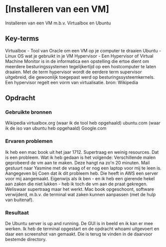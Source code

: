 # [Installeren van een VM]
Installeren van een VM m.b.v. Virtualbox en Ubuntu

## Key-terms
Virtualbox - Tool van Oracle om een VM op je computer te draaien
Ubuntu - Linux OS wat je gebruikt in je VM
Hypervisor - Een Hypervisor of Virtual Machine Monitor is in de informatica een opstelling die ertoe dient om meerdere besturingssystemen tegelijkertijd op een hostcomputer te laten draaien. Met de term hypervisor wordt de eerdere term supervisor uitgebreid, die gewoonlijk toegepast werd op besturingssysteemkernels.
Een hypervisor regelt een vorm van virtualisatie. 
bron: Wikipedia

## Opdracht
### Gebruikte bronnen
Wikipedia
virtualbox.org (waar ik de tool heb opgehaald)
ubuntu.com (waar ik de iso van ubuntu heb opgehaald)
Google.com 

### Ervaren problemen
Ik heb een mac book uit het jaar 1712. Supertraag en weinig resources. Dat is een probleem. Wat ik heb gedaan is het volgende:
Verschillende malen geprobeerd de vm aan te maken. Deze hangt na zo'n 20 minuten.
Mail gestuurt naar Yasmine met de vraag of er nog een laptop voor mij te leen is.
Aangegeven bij Coen dat ik dit probleem heb. Die heeft in AWS een server voor mij aangemaakt.
Eigenwijs als ik ben - en ik heb een gierende hekel aan zaken die niet lukken - heb ik toch de vm aan de praat gekregen. Weliswaar supertraag maar het werkt. Mac book opgeschoont, software verwijderd, m.b.v. de terminal wat zaken kunnen aanpassen (met de hulp van buitenaf).

### Resultaat
De Ubuntu server is up and running. De GUI is in beeld en ik kan er mee werken.
Ik heb de terminal opgestart en de opdracht whoami uitgevoert en daar een screenshot van gemaakt. Die is terug te vinden in de daarvoor bestemde directory.
